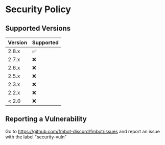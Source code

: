 # Security Policy

## Supported Versions

| Version | Supported          |
| ------- | ------------------ |
| 2.8.x   | :white_check_mark: |
| 2.7.x   | :x:                |
| 2.6.x   | :x:                |
| 2.5.x   | :x:                |
| 2.3.x   | :x:                |
| 2.2.x   | :x:                |
| < 2.0   | :x:                |

## Reporting a Vulnerability

Go to https://github.com/fmbot-discord/fmbot/issues and report an issue with the label "security-vuln"
